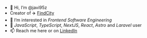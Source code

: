 - 👋 Hi, I’m @javi95z
- Creator of ✈️ [FindCity](https://findcity.io)
- 👀 I’m interested in *Frontend Software Engineering*
- 💞️ *JavaScript*, *TypeScript*, *NextJS*, *React*, *Astro* and *Laravel* user
- 📫 Reach me here or on [LinkedIn](https://www.linkedin.com/in/javier-monfort/)


<!---
javi95z/javi95z is a ✨ special ✨ repository because its `README.md` (this file) appears on your GitHub profile.
You can click the Preview link to take a look at your changes.
--->
